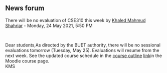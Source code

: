 <h2>News forum</h2><a href="https://moodle.cse.buet.ac.bd/user/view.php?id=4&course=567"></a>
There will be no evaluation of CSE310 this week
by <a href="https://moodle.cse.buet.ac.bd/user/view.php?id=4&course=567">Khaled Mahmud Shahriar</a> - Monday, 24 May 2021, 5:50 PM


 

Dear students,As directed by the BUET authority, there will be no sessional evaluations tomorrow (Tuesday, May 25). Evaluations will resume from the next week. See the updated course schedule in the <a href="https://moodle.cse.buet.ac.bd/mod/url/view.php?id=7875">course outline</a> <a href="https://moodle.cse.buet.ac.bd/mod/url/view.php?id=7875">link</a>in the Moodle course page.<br />KMS






